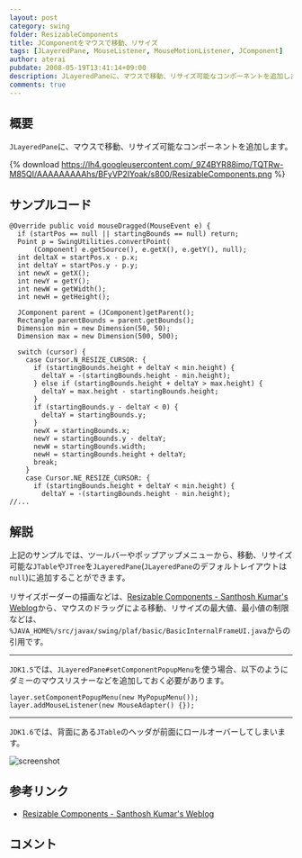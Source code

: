 ```yaml
---
layout: post
category: swing
folder: ResizableComponents
title: JComponentをマウスで移動、リサイズ
tags: [JLayeredPane, MouseListener, MouseMotionListener, JComponent]
author: aterai
pubdate: 2008-05-19T13:41:14+09:00
description: JLayeredPaneに、マウスで移動、リサイズ可能なコンポーネントを追加します。
comments: true
---
```

## 概要
`JLayeredPane`に、マウスで移動、リサイズ可能なコンポーネントを追加します。

{% download https://lh4.googleusercontent.com/_9Z4BYR88imo/TQTRw-M85QI/AAAAAAAAAhs/BFyVP2IYoak/s800/ResizableComponents.png %}

## サンプルコード
<pre class="prettyprint"><code>@Override public void mouseDragged(MouseEvent e) {
  if (startPos == null || startingBounds == null) return;
  Point p = SwingUtilities.convertPoint(
      (Component) e.getSource(), e.getX(), e.getY(), null);
  int deltaX = startPos.x - p.x;
  int deltaY = startPos.y - p.y;
  int newX = getX();
  int newY = getY();
  int newW = getWidth();
  int newH = getHeight();

  JComponent parent = (JComponent)getParent();
  Rectangle parentBounds = parent.getBounds();
  Dimension min = new Dimension(50, 50);
  Dimension max = new Dimension(500, 500);

  switch (cursor) {
    case Cursor.N_RESIZE_CURSOR: {
      if (startingBounds.height + deltaY &lt; min.height) {
        deltaY = -(startingBounds.height - min.height);
      } else if (startingBounds.height + deltaY &gt; max.height) {
        deltaY = max.height - startingBounds.height;
      }
      if (startingBounds.y - deltaY &lt; 0) {
        deltaY = startingBounds.y;
      }
      newX = startingBounds.x;
      newY = startingBounds.y - deltaY;
      newW = startingBounds.width;
      newH = startingBounds.height + deltaY;
      break;
    }
    case Cursor.NE_RESIZE_CURSOR: {
      if (startingBounds.height + deltaY &lt; min.height) {
        deltaY = -(startingBounds.height - min.height);
//...
</code></pre>

## 解説
上記のサンプルでは、ツールバーやポップアップメニューから、移動、リサイズ可能な`JTable`や`JTree`を`JLayeredPane`(`JLayeredPane`のデフォルトレイアウトは`null`)に追加することができます。

リサイズボーダーの描画などは、[Resizable Components - Santhosh Kumar's Weblog](http://www.jroller.com/santhosh/entry/resizable_components)から、マウスのドラッグによる移動、リサイズの最大値、最小値の制限などは、`%JAVA_HOME%/src/javax/swing/plaf/basic/BasicInternalFrameUI.java`からの引用です。

- - - -
`JDK1.5`では、`JLayeredPane#setComponentPopupMenu`を使う場合、以下のようにダミーのマウスリスナーなどを追加しておく必要があります。

<pre class="prettyprint"><code>layer.setComponentPopupMenu(new MyPopupMenu());
layer.addMouseListener(new MouseAdapter() {});
</code></pre>

- - - -
`JDK1.6`では、背面にある`JTable`のヘッダが前面にロールオーバーしてしまいます。

![screenshot](https://lh4.googleusercontent.com/_9Z4BYR88imo/TQTRzAZnaVI/AAAAAAAAAhw/t9TWz3YYv6U/s800/ResizableComponents1.png)

## 参考リンク
- [Resizable Components - Santhosh Kumar's Weblog](http://www.jroller.com/santhosh/entry/resizable_components)

<!-- dummy comment line for breaking list -->

## コメント
